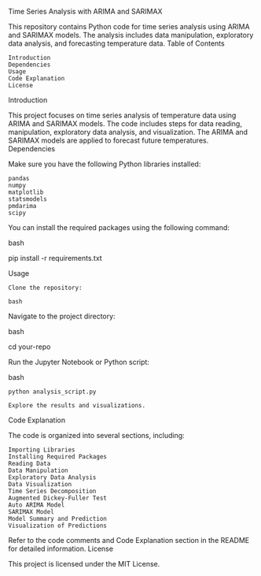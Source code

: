 Time Series Analysis with ARIMA and SARIMAX

This repository contains Python code for time series analysis using ARIMA and SARIMAX models. The analysis includes data manipulation, exploratory data analysis, and forecasting temperature data.
Table of Contents

    Introduction
    Dependencies
    Usage
    Code Explanation
    License

Introduction

This project focuses on time series analysis of temperature data using ARIMA and SARIMAX models. The code includes steps for data reading, manipulation, exploratory data analysis, and visualization. The ARIMA and SARIMAX models are applied to forecast future temperatures.
Dependencies

Make sure you have the following Python libraries installed:

    pandas
    numpy
    matplotlib
    statsmodels
    pmdarima
    scipy

You can install the required packages using the following command:

bash

pip install -r requirements.txt

Usage

    Clone the repository:

    bash


Navigate to the project directory:

bash

cd your-repo

Run the Jupyter Notebook or Python script:

bash

    python analysis_script.py

    Explore the results and visualizations.

Code Explanation

The code is organized into several sections, including:

    Importing Libraries
    Installing Required Packages
    Reading Data
    Data Manipulation
    Exploratory Data Analysis
    Data Visualization
    Time Series Decomposition
    Augmented Dickey-Fuller Test
    Auto ARIMA Model
    SARIMAX Model
    Model Summary and Prediction
    Visualization of Predictions

Refer to the code comments and Code Explanation section in the README for detailed information.
License

This project is licensed under the MIT License.
